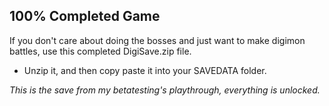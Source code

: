 ## 100% Completed Game

If you don't care about doing the bosses and just want to make digimon battles, use this completed DigiSave.zip file.

- Unzip it, and then copy paste it into your SAVEDATA folder.

*This is the save from my betatesting's playthrough, everything is unlocked.*
